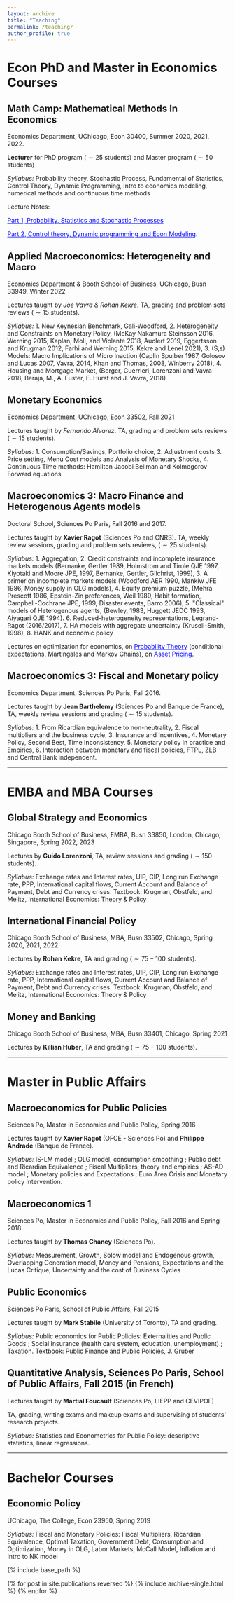 ```yaml
---
layout: archive
title: "Teaching"
permalink: /teaching/
author_profile: true
---
```


# Econ PhD and Master in Economics Courses

## Math Camp: Mathematical Methods In Economics

Economics Department, UChicago, Econ 30400, Summer 2020, 2021, 2022.

**Lecturer** for  PhD program ($\sim 25$ students) and Master program ($\sim 50$ students)

*Syllabus:* Probability theory, Stochastic Process, Fundamental of Statistics, Control Theory, Dynamic Programming, Intro to economics modeling, numerical methods and continuous time methods

Lecture Notes: 

<a href='https://thomasbourany.github.io/files/Lecturenotes_MathCamp_part1_v1_ThB.pdf' style="color:blue">Part 1, Probability, Statistics and Stochastic Processes</a> 

<a href='https://thomasbourany.github.io/files/Lecturenotes_MathCamp_part2_v1_ThB.pdf' style="color:blue">Part 2, Control theory, Dynamic programming and Econ Modeling</a>. 


## Applied Macroeconomics: Heterogeneity and Macro 

Economics Department & Booth School of Business, UChicago, Busn 33949, Winter 2022

Lectures taught by *Joe Vavra & Rohan Kekre*. TA, grading and problem sets reviews ($\sim 15$ students). 

*Syllabus:* 1. New Keynesian Benchmark, Gali-Woodford, 2. Heterogeneity and Constraints on Monetary Policy, (McKay Nakamura Steinsson 2016, Werning 2015, Kaplan, Moll, and Violante 2018, Auclert 2019, Eggertsson and Krugman 2012, Farhi and Werning 2015, Kekre and Lenel 2021), 3. (S,s) Models: Macro Implications of Micro Inaction (Caplin Spulber 1987, Golosov and Lucas 2007, Vavra, 2014, Khan and Thomas, 2008, Winberry 2018), 4. Housing and Mortgage Market, (Berger, Guerrieri, Lorenzoni and Vavra 2018, Beraja, M., A. Fuster, E. Hurst and J. Vavra, 2018)


## Monetary Economics

Economics Department, UChicago, Econ 33502, Fall 2021

Lectures taught by *Fernando Alvarez*. TA, grading and problem sets reviews ($\sim 15$ students). 

*Syllabus:* 1. Consumption/Savings, Portfolio choice, 2. Adjustment costs 3. Price setting, Menu Cost models and Analysis of Monetary Shocks, 4. Continuous Time methods: Hamilton Jacobi Bellman and Kolmogorov Forward equations


## Macroeconomics 3: Macro Finance and Heterogenous Agents models

Doctoral School, Sciences Po Paris, Fall 2016 and 2017.

Lectures taught by **Xavier Ragot** (Sciences Po and CNRS). TA, weekly review sessions, grading and problem sets reviews, ($\sim 25$ students). 


*Syllabus:* 1. Aggregation, 2. Credit constraints and incomplete insurance markets models (Bernanke, Gertler 1989, Holmstrom and Tirole QJE 1997, Kiyotaki and Moore JPE, 1997, Bernanke, Gertler, Gilchrist, 1999), 3. A primer on incomplete markets models (Woodford AER 1990, Mankiw JFE 1986, Money supply in OLG models), 4. Equity premium puzzle, (Mehra Prescott 1986, Epstein-Zin preferences, Weil 1989, Habit formation, Campbell-Cochrane JPE, 1999, Disaster events, Barro 2006), 5. "Classical" models of Heterogenous agents, (Bewley, 1983, Huggett JEDC 1993, Aiyagari QJE 1994). 6. Reduced-heterogeneity representations, Legrand-Ragot (2016/2017), 7. HA models with aggregate uncertainty (Krusell-Smith, 1998), 8. HANK and economic policy

Lectures on optimization for economics, on <a href='https://thomasbourany.github.io/files/Stochastic-processes-printable.pdf' style="color:blue">Probability Theory</a> (conditional expectations, Martingales and Markov Chains), on <a href='https://thomasbourany.github.io/files/Asset-Pricing-printable.pdf' style="color:blue">Asset Pricing</a>.


## Macroeconomics 3: Fiscal and Monetary policy

Economics Department, Sciences Po Paris, Fall 2016.

Lectures taught by **Jean Barthelemy** (Sciences Po and Banque de France), TA, weekly review sessions and grading ($\sim 15$ students). 

*Syllabus:* 1. From Ricardian equivalence to non-neutrality, 2. Fiscal multipliers and the business cycle, 3. Insurance and Incentives, 4. Monetary Policy, Second Best, Time Inconsistency, 5. Monetary policy in practice and Empirics, 6. Interaction between monetary and fiscal policies, FTPL, ZLB and Central Bank independent. 



<hr />

# EMBA and MBA Courses


## Global Strategy and Economics

Chicago Booth School of Business, EMBA, Busn 33850, London, Chicago, Singapore, Spring 2022, 2023

Lectures by **Guido Lorenzoni**,  TA, review sessions and grading ($\sim 150$ students). 

*Syllabus:* Exchange rates and Interest rates, UIP, CIP, Long run Exchange rate, PPP, International capital flows, Current Account and Balance of Payment, Debt and Currency crises. Textbook: Krugman, Obstfeld, and Melitz, International Economics: Theory & Policy

## International Financial Policy

Chicago Booth School of Business, MBA, Busn 33502, Chicago, Spring 2020, 2021, 2022

Lectures by **Rohan Kekre**, TA and grading ($\sim 75-100$ students). 

*Syllabus:* Exchange rates and Interest rates, UIP, CIP, Long run Exchange rate, PPP, International capital flows, Current Account and Balance of Payment, Debt and Currency crises. Textbook: Krugman, Obstfeld, and Melitz, International Economics: Theory & Policy


## Money and Banking

Chicago Booth School of Business, MBA, Busn 33401, Chicago, Spring 2021

Lectures by **Killian Huber**, TA and grading ($\sim 75-100$ students). 


<hr />

# Master in Public Affairs 


## Macroeconomics for Public Policies

Sciences Po, Master in Economics and Public Policy, Spring 2016 

Lectures taught by **Xavier Ragot** (OFCE - Sciences Po) and **Philippe Andrade** (Banque de France). 

*Syllabus:* IS-LM model ; OLG model, consumption smoothing ; Public debt and Ricardian Equivalence ; Fiscal Multipliers, theory and empirics ; AS-AD model ; Monetary policies and Expectations ; Euro Area Crisis and Monetary policy intervention.

## Macroeconomics 1

Sciences Po, Master in Economics and Public Policy, Fall 2016 and Spring 2018

Lectures taught by **Thomas Chaney** (Sciences Po). 

*Syllabus:* Measurement, Growth, Solow model and Endogenous growth, Overlapping Generation model, Money and Pensions, Expectations and the Lucas Critique, Uncertainty and the cost of Business Cycles


## Public Economics

Sciences Po Paris, School of Public Affairs, Fall 2015 

Lectures taught by **Mark Stabile** (University of Toronto), TA and grading. 

*Syllabus:* Public economics for Public Policies: Externalities and Public Goods ; Social Insurance (health care system, education, unemployment) ; Taxation. Textbook: Public Finance and Public Policies, J. Gruber 

## Quantitative Analysis, Sciences Po Paris, School of Public Affairs, Fall 2015 (in French)
Lectures taught by **Martial Foucault** (Sciences Po, LIEPP and CEVIPOF)

TA, grading, writing exams and makeup exams and supervising of students' research projects.

*Syllabus:* Statistics and Econometrics for Public Policy: descriptive statistics, linear regressions.


<hr />


# Bachelor Courses

## Economic Policy 

UChicago, The College, Econ 23950, Spring 2019

*Syllabus:* Fiscal and Monetary Policies: Fiscal Multipliers, Ricardian Equivalence, Optimal Taxation, Government Debt, Consumption and Optimization, Money in OLG, Labor Markets, McCall Model, Inflation and Intro to NK model 


{% include base_path %}

{% for post in site.publications reversed %}
  {% include archive-single.html %}
{% endfor %}
